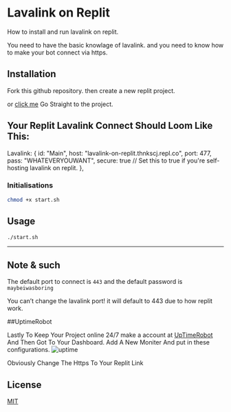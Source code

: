 # Lavalink on Replit

How to install and run lavalink on replit.

You need to have the basic knowlage of lavalink. and you need to know how to make your bot connect via https.

## Installation

Fork this github repository. then create a new replit project.

or [click me](https://replit.com/@ThnksCJ/LavaLink-On-Replit) Go Straight to the project.

## Your Replit Lavalink Connect Should Loom Like This:

  Lavalink: {
    id: "Main",
    host: "lavalink-on-replit.thnkscj.repl.co",
    port: 477,
    pass: "WHATEVERYOUWANT", 
    secure: true // Set this to true if you're self-hosting lavalink on replit.
  },


### Initialisations
```bash
chmod +x start.sh
```

## Usage

```bash
./start.sh
```

- - -

## Note & such
The default port to connect is `443` and the default password is `maybeiwasboring`


You can’t change the lavalink port! it will default to 443 due to how replit work.

##UptimeRobot

Lastly To Keep Your Project online 24/7 make a account at [UpTimeRobot](https://uptimerobot.com/) And Then Got To Your Dashboard.
Add A New Moniter And put in these configurations.
![uptime](https://i.imgur.com/bDMokwS.png)

Obviously Change The Https To Your Replit Link


## License
[MIT](https://choosealicense.com/licenses/mit/)
